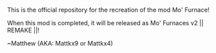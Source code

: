 This is the official repository for the recreation of the mod Mo' Furnace!

When this mod is completed, it will be released as Mo' Furnaces v2 || REMAKE ||!

~Matthew (AKA: Mattkx9 or Mattkx4)
